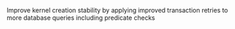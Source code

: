 Improve kernel creation stability by applying improved transaction retries to more database queries including predicate checks